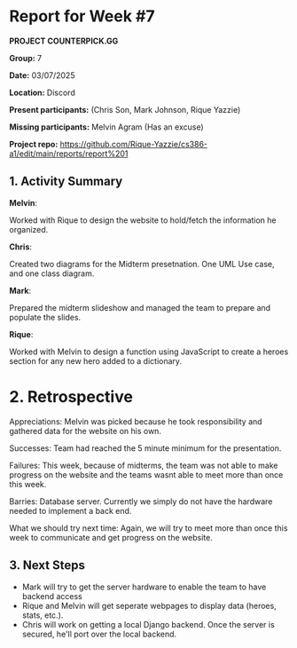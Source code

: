 # Report for Week #7
**PROJECT COUNTERPICK.GG**

**Group:** 7

**Date:** 03/07/2025

**Location:** Discord

**Present participants:** (Chris Son, Mark Johnson, Rique Yazzie)

**Missing participants:** Melvin Agram (Has an excuse)

**Project repo:** https://github.com/Rique-Yazzie/cs386-a1/edit/main/reports/report%201

## 1. Activity Summary

**Melvin**: 

Worked with Rique to design the website to hold/fetch the information he organized.

**Chris**: 

Created two diagrams for the Midterm presetnation. One UML Use case, and one class diagram.

**Mark**: 

Prepared the midterm slideshow and managed the team to prepare and populate the slides.

**Rique**: 

Worked with Melvin to design a function using JavaScript to create a heroes section for any new hero added to a dictionary.

# 2. Retrospective

Appreciations: Melvin was picked because he took responsibility and gathered data for the website on his own.

Successes: Team had reached the 5 minute minimum for the presentation. 

Failures: This week, because of midterms, the team was not able to make progress on the website and the teams wasnt able to meet more than once this week.

Barries: Database server. Currently we simply do not have the hardware needed to implement a back end.

What we should try next time: Again, we will try to meet more than once this week to communicate and get progress on the website.

## 3. Next Steps

- Mark will try to get the server hardware to enable the team to have backend access
- Rique and Melvin will get seperate webpages to display data (heroes, stats, etc.).
- Chris will work on getting a local Django backend. Once the server is secured, he'll port over the local backend.

